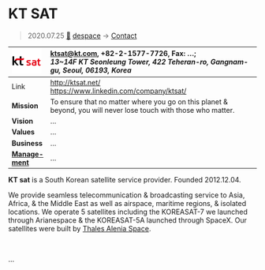 # KT SAT
> 2020.07.25 [🚀](../index/index.md) [despace](index.md) → [Contact](contact.md)

|[![](f/contact/k/ktsat_logo1_thumb.png)](f/contact/k/ktsat_logo1.png)|<ktsat@kt.com>, +82-2-1577-7726, Fax: …;<br> *13~14F KT Seonleung Tower, 422 Teheran-ro, Gangnam-gu, Seoul, 06193, Korea*|
|:--|:--|
|Link|<http://ktsat.net/><br> <https://www.linkedin.com/company/ktsat/>|
|**Mission**|To ensure that no matter where you go on this planet & beyond, you will never lose touch with those who matter.|
|**Vision**|…|
|**Values**|…|
|**Business**|…|
|**[Manage-<br>ment](mgmt.md)**|…|

**KT sat** is a South Korean satellite service provider. Founded 2012.12.04.

We provide seamless telecommunication & broadcasting service to Asia, Africa, & the Middle East as well as airspace, maritime regions, & isolated locations.  We operate 5 satellites including the KOREASAT-7 we launched through Arianespace & the KOREASAT-5A launched through SpaceX. Our satellites were built by [Thales Alenia Space](zz_tas_i.md).

<p style="page-break-after:always"> </p>

…

